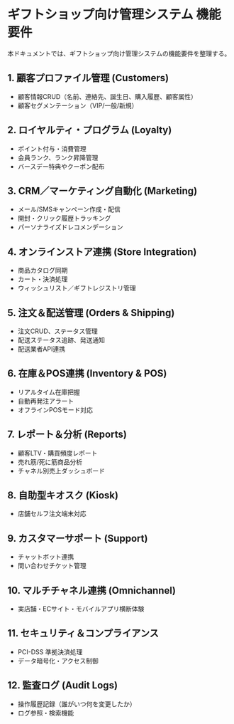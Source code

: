 # ギフトショップ向け管理システム 機能要件

本ドキュメントでは、ギフトショップ向け管理システムの機能要件を整理する。

## 1. 顧客プロファイル管理 (Customers)
- 顧客情報CRUD（名前、連絡先、誕生日、購入履歴、顧客属性）
- 顧客セグメンテーション（VIP/一般/新規）

## 2. ロイヤルティ・プログラム (Loyalty)
- ポイント付与・消費管理
- 会員ランク、ランク昇降管理
- バースデー特典やクーポン配布

## 3. CRM／マーケティング自動化 (Marketing)
- メール/SMSキャンペーン作成・配信
- 開封・クリック履歴トラッキング
- パーソナライズドレコメンデーション

## 4. オンラインストア連携 (Store Integration)
- 商品カタログ同期
- カート・決済処理
- ウィッシュリスト／ギフトレジストリ管理

## 5. 注文＆配送管理 (Orders & Shipping)
- 注文CRUD、ステータス管理
- 配送ステータス追跡、発送通知
- 配送業者API連携

## 6. 在庫＆POS連携 (Inventory & POS)
- リアルタイム在庫把握
- 自動再発注アラート
- オフラインPOSモード対応

## 7. レポート＆分析 (Reports)
- 顧客LTV・購買頻度レポート
- 売れ筋/死に筋商品分析
- チャネル別売上ダッシュボード

## 8. 自助型キオスク (Kiosk)
- 店舗セルフ注文端末対応

## 9. カスタマーサポート (Support)
- チャットボット連携
- 問い合わせチケット管理

## 10. マルチチャネル連携 (Omnichannel)
- 実店舗・ECサイト・モバイルアプリ横断体験

## 11. セキュリティ＆コンプライアンス
- PCI-DSS 準拠決済処理
- データ暗号化・アクセス制御

## 12. 監査ログ (Audit Logs)
- 操作履歴記録（誰がいつ何を変更したか）
- ログ参照・検索機能 